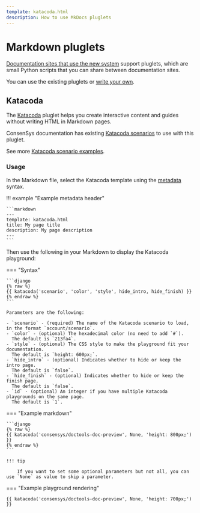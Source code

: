 ```yaml
---
template: katacoda.html
description: How to use MkDocs pluglets
---
```


# Markdown pluglets

[Documentation sites that use the new system](../../overview/index.md#documentation-sites-that-use-the-new-system)
support pluglets, which are small Python scripts that you can share between documentation sites.

You can use the existing pluglets or [write your own](https://mkdocs-macros-plugin.readthedocs.io/).

## Katacoda

The [Katacoda](https://www.katacoda.com/create) pluglet helps you create interactive content and guides without writing
HTML in Markdown pages.

ConsenSys documentation has existing [Katacoda scenarios](https://github.com/ConsenSys/doc.katacoda/) to use with this
pluglet.

See more [Katacoda scenario examples](https://github.com/katacoda/scenario-examples).

### Usage

In the Markdown file, select the Katacoda template using the
[metadata](https://squidfunk.github.io/mkdocs-material/setup/extensions/python-markdown/#metadata) syntax.

!!! example "Example metadata header"

    ```markdown
    ---
    template: katacoda.html
    title: My page title
    description: My page description
    ---
    ```

Then use the following in your Markdown to display the Katacoda playground:

=== "Syntax"

    ```django
    {% raw %}
    {{ katacoda('scenario', 'color', 'style', hide_intro, hide_finish) }}
    {% endraw %}
    ```

    Parameters are the following:

    - `scenario` - (required) The name of the Katacoda scenario to load, in the format `account/scenario`.
    - `color` - (optional) The hexadecimal color (no need to add `#`).
      The default is `213fa4`.
    - `style` - (optional) The CSS style to make the playground fit your documentation.
      The default is `height: 600px;`.
    - `hide_intro` - (optional) Indicates whether to hide or keep the intro page.
      The default is `false`.
    - `hide_finish` - (optional) Indicates whether to hide or keep the finish page.
      The default is `false`.
    - `id` - (optional) An integer if you have multiple Katacoda playgrounds on the same page.
      The default is `1`.

=== "Example markdown"

    ```django
    {% raw %}
    {{ katacoda('consensys/doctools-doc-preview', None, 'height: 800px;') }}
    {% endraw %}
    ```

    !!! tip

        If you want to set some optional parameters but not all, you can use `None` as value to skip a parameter.

=== "Example playground rendering"

    {{ katacoda('consensys/doctools-doc-preview', None, 'height: 700px;') }}
